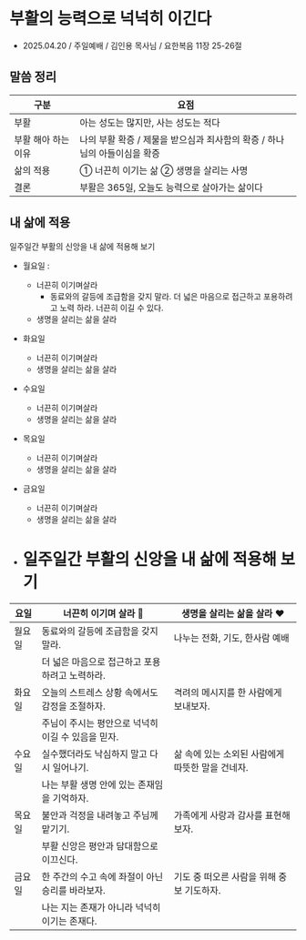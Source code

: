 # 부활의 능력으로 넉넉히 이긴다
* 2025.04.20 / 주일예배 / 김인용 목사님 / 요한복음 11장 25-26절 

## 말씀 정리
| 구분         | 요점                                                              |
|--------------|-------------------------------------------------------------------|
| 부활         | 아는 성도는 많지만, 사는 성도는 적다                              |
| 부활 해아 하는 이유  | 나의 부활 확증 / 제물을 받으심과 죄사함의 확증 / 하나님의 아들이심을 확증   |
| 삶의 적용    | ① 너끈히 이기는 삶 ② 생명을 살리는 사명                         |
| 결론         | 부활은 365일, 오늘도 능력으로 살아가는 삶이다                    |



## 내 삶에 적용
일주일간 부활의 신앙을 내 삶에 적용해 보기
* 월요일 :
  * 너끈히 이기며살라
    * 동료와의 갈등에 조급함을 갖지 말라. 더 넓은 마음으로 접근하고 포용하려고 노력 하라. 너끈히 이길 수 있다.
  * 생명을 살리는 삶을 살라
* 화요일
  * 너끈히 이기며살라
  * 생명을 살리는 삶을 살라  
* 수요일
  * 너끈히 이기며살라
  * 생명을 살리는 삶을 살라  
* 목요일
  * 너끈히 이기며살라
  * 생명을 살리는 삶을 살라  
* 금요일
  * 너끈히 이기며살라
  * 생명을 살리는 삶을 살라
 
* # 일주일간 부활의 신앙을 내 삶에 적용해 보기

| 요일   | 너끈히 이기며 살라 💪                             | 생명을 살리는 삶을 살라 ❤️                           |
|--------|--------------------------------------------------|------------------------------------------------------|
| 월요일 | 동료와의 갈등에 조급함을 갖지 말라.                  | 나누는 전화, 기도, 한사람 예배  |
|        | 더 넓은 마음으로 접근하고 포용하려고 노력하라.    |                                                      |
| 화요일 | 오늘의 스트레스 상황 속에서도 감정을 조절하자.     | 격려의 메시지를 한 사람에게 보내보자.                |
|        | 주님이 주시는 평안으로 넉넉히 이길 수 있음을 믿자. |                                                      |
| 수요일 | 실수했더라도 낙심하지 말고 다시 일어나기.         | 삶 속에 있는 소외된 사람에게 따뜻한 말을 건네자.     |
|        | 나는 부활 생명 안에 있는 존재임을 기억하자.       |                                                      |
| 목요일 | 불안과 걱정을 내려놓고 주님께 맡기기.             | 가족에게 사랑과 감사를 표현해보자.                  |
|        | 부활 신앙은 평안과 담대함으로 이끄신다.           |                                                      |
| 금요일 | 한 주간의 수고 속에 좌절이 아닌 승리를 바라보자.   | 기도 중 떠오른 사람을 위해 중보 기도하자.            |
|        | 나는 지는 존재가 아니라 넉넉히 이기는 존재다.     |                                                      |


